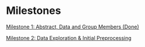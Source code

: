 # Milestones

[Milestone 1: Abstract, Data and Group Members (Done)](./Milestone1/)

[Milestone 2: Data Exploration & Initial Preprocessing](./Milestone2/)